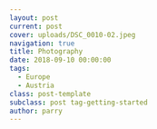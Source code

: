 ```yaml
---
layout: post
current: post
cover: uploads/DSC_0010-02.jpeg
navigation: true
title: Photography
date: 2018-09-10 00:00:00
tags:
  - Europe
  - Austria
class: post-template
subclass: post tag-getting-started
author: parry
---
```

